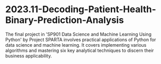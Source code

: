 # 2023.11-Decoding-Patient-Health-Binary-Prediction-Analysis
The final project in 'SP901 Data Science and Machine Learning Using Python' by Project SPARTA involves practical applications of Python for data science and machine learning. It covers implementing various algorithms and mastering six key analytical techniques to discern their business applicability.
